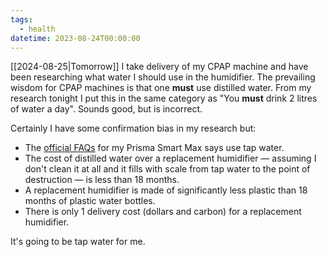 ```yaml
---
tags:
  - health
datetime: 2023-08-24T00:00:00
---
```

[[2024-08-25|Tomorrow]] I take delivery of my CPAP machine and have been researching what water I should use in the humidifier. The prevailing wisdom for CPAP machines is that one **must** use distilled water. From my research tonight I put this in the same category as "You **must** drink 2 litres of water a day". Sounds good, but is incorrect.

Certainly I have some confirmation bias in my research but:

- The [official FAQs](https://sleep.sante-group.com/frequently-asked-questions/) for my Prisma Smart Max says use tap water.
- The cost of distilled water over a replacement humidifier ― assuming I don't clean it at all and it fills with scale from tap water to the point of destruction ― is less than 18 months.
- A replacement humidifier is made of significantly less plastic than 18 months of plastic water bottles.
- There is only 1 delivery cost (dollars and carbon) for a replacement humidifier. 

It's going to be tap water for me.
